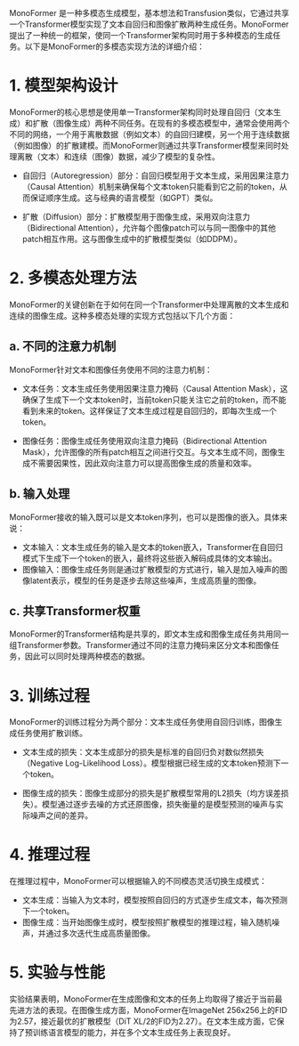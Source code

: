 MonoFormer 是一种多模态生成模型，基本想法和Transfusion类似，它通过共享一个Transformer模型实现了文本自回归和图像扩散两种生成任务。MonoFormer提出了一种统一的框架，使同一个Transformer架构同时用于多种模态的生成任务。以下是MonoFormer的多模态实现方法的详细介绍：

# 1. 模型架构设计
MonoFormer的核心思想是使用单一Transformer架构同时处理自回归（文本生成）和扩散（图像生成）两种不同任务。在现有的多模态模型中，通常会使用两个不同的网络，一个用于离散数据（例如文本）的自回归建模，另一个用于连续数据（例如图像）的扩散建模。而MonoFormer则通过共享Transformer模型来同时处理离散（文本）和连续（图像）数据，减少了模型的复杂性。

- 自回归（Autoregression）部分：自回归模型用于文本生成，采用因果注意力（Causal Attention）机制来确保每个文本token只能看到它之前的token，从而保证顺序生成。这与经典的语言模型（如GPT）类似。

- 扩散（Diffusion）部分：扩散模型用于图像生成，采用双向注意力（Bidirectional Attention），允许每个图像patch可以与同一图像中的其他patch相互作用。这与图像生成中的扩散模型类似（如DDPM）。

# 2. 多模态处理方法
MonoFormer的关键创新在于如何在同一个Transformer中处理离散的文本生成和连续的图像生成。这种多模态处理的实现方式包括以下几个方面：

## a. 不同的注意力机制
MonoFormer针对文本和图像任务使用不同的注意力机制：

- 文本任务：文本生成任务使用因果注意力掩码（Causal Attention Mask），这确保了生成下一个文本token时，当前token只能关注它之前的token，而不能看到未来的token。这样保证了文本生成过程是自回归的，即每次生成一个token。

- 图像任务：图像生成任务使用双向注意力掩码（Bidirectional Attention Mask），允许图像的所有patch相互之间进行交互。与文本生成不同，图像生成不需要因果性，因此双向注意力可以提高图像生成的质量和效率。

## b. 输入处理
MonoFormer接收的输入既可以是文本token序列，也可以是图像的嵌入。具体来说：

- 文本输入：文本生成任务的输入是文本的token嵌入，Transformer在自回归模式下生成下一个token的嵌入，最终将这些嵌入解码成具体的文本输出。
- 图像输入：图像生成任务则是通过扩散模型的方式进行，输入是加入噪声的图像latent表示，模型的任务是逐步去除这些噪声，生成高质量的图像。

## c. 共享Transformer权重
MonoFormer的Transformer结构是共享的，即文本生成和图像生成任务共用同一组Transformer参数。Transformer通过不同的注意力掩码来区分文本和图像任务，因此可以同时处理两种模态的数据。

# 3. 训练过程
MonoFormer的训练过程分为两个部分：文本生成任务使用自回归训练，图像生成任务使用扩散训练。

- 文本生成的损失：文本生成部分的损失是标准的自回归负对数似然损失（Negative Log-Likelihood Loss）。模型根据已经生成的文本token预测下一个token。

- 图像生成的损失：图像生成部分的损失是扩散模型常用的L2损失（均方误差损失）。模型通过逐步去噪的方式还原图像，损失衡量的是模型预测的噪声与实际噪声之间的差异。

# 4. 推理过程
在推理过程中，MonoFormer可以根据输入的不同模态灵活切换生成模式：

- 文本生成：当输入为文本时，模型按照自回归的方式逐步生成文本，每次预测下一个token。
- 图像生成：当开始图像生成时，模型按照扩散模型的推理过程，输入随机噪声，并通过多次迭代生成高质量图像。

# 5. 实验与性能
实验结果表明，MonoFormer在生成图像和文本的任务上均取得了接近于当前最先进方法的表现。在图像生成方面，MonoFormer在ImageNet 256x256上的FID为2.57，接近最优的扩散模型（DiT XL/2的FID为2.27）。在文本生成方面，它保持了预训练语言模型的能力，并在多个文本生成任务上表现良好。

